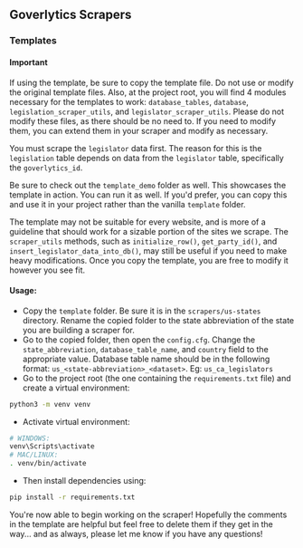 ## Goverlytics Scrapers

### Templates
#### Important
If using the template, be sure to copy the template file. Do not use or modify the original template files. Also, at the project root, you will find 4 modules necessary for the templates to work: `database_tables`, `database`, `legislation_scraper_utils`, and `legislator_scraper_utils`. Please do not modify these files, as there should be no need to. If you need to modify them, you can extend them in your scraper and modify as necessary.

You must scrape the `legislator` data first. The reason for this is the `legislation` table depends on data from the `legislator` table, specifically the `goverlytics_id`.

Be sure to check out the `template_demo` folder as well. This showcases the template in action. You can run it as well. If you'd prefer, you can copy this and use it in your project rather than the vanilla `template` folder.

The template may not be suitable for every website, and is more of a guideline that should work for a sizable portion of the sites we scrape. The `scraper_utils` methods, such as `initialize_row()`, `get_party_id()`, and `insert_legislator_data_into_db()`, may still be useful if you need to make heavy modifications. Once you copy the template, you are free to modify it however you see fit.

#### Usage:
- Copy the `template` folder. Be sure it is in the `scrapers/us-states` directory. Rename the copied folder to the state abbreviation of the state you are building a scraper for.
- Go to the copied folder, then open the `config.cfg`. Change the `state_abbreviation`, `database_table_name`, and `country` field to the appropriate value. Database table name should be in the following format: `us_<state-abbreviation>_<dataset>`. Eg: `us_ca_legislators`
- Go to the project root (the one containing the `requirements.txt` file) and create a virtual environment:
```bash
python3 -m venv venv
```
- Activate virtual environment:
```bash
# WINDOWS:
venv\Scripts\activate
# MAC/LINUX:
. venv/bin/activate
```
- Then install dependencies using:
```bash
pip install -r requirements.txt
```
You're now able to begin working on the scraper! Hopefully the comments in the template are helpful but feel free to delete them if they get in the way... and as always, please let me know if you have any questions!